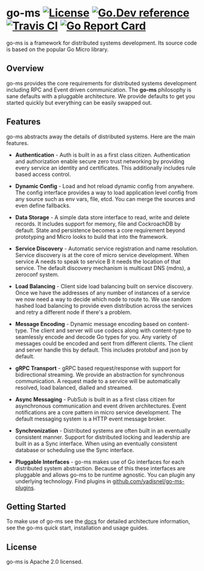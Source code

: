 # go-ms [![License](https://img.shields.io/:license-apache-blue.svg)](https://opensource.org/licenses/Apache-2.0) [![Go.Dev reference](https://img.shields.io/badge/go.dev-reference-007d9c?logo=go&logoColor=white&style=flat-square)](https://pkg.go.dev/github.com/yadisnel/go-ms?tab=doc) [![Travis CI](https://api.travis-ci.org/yadisnel/go-ms.svg?branch=master)](https://travis-ci.org/yadisnel/go-ms) [![Go Report Card](https://goreportcard.com/badge/yadisnel/go-ms)](https://goreportcard.com/report/github.com/yadisnel/go-ms) 

go-ms is a framework for distributed systems development. Its source code is based on the popular Go Micro library.

## Overview

go-ms provides the core requirements for distributed systems development including RPC and Event driven communication. 
The **go-ms** philosophy is sane defaults with a pluggable architecture. We provide defaults to get you started quickly 
but everything can be easily swapped out. 

## Features

go-ms abstracts away the details of distributed systems. Here are the main features.

- **Authentication** - Auth is built in as a first class citizen. Authentication and authorization enable secure 
zero trust networking by providing every service an identity and certificates. This additionally includes rule 
based access control.

- **Dynamic Config** - Load and hot reload dynamic config from anywhere. The config interface provides a way to load application 
level config from any source such as env vars, file, etcd. You can merge the sources and even define fallbacks.

- **Data Storage** - A simple data store interface to read, write and delete records. It includes support for memory, file and 
CockroachDB by default. State and persistence becomes a core requirement beyond prototyping and Micro looks to build that into the framework.

- **Service Discovery** - Automatic service registration and name resolution. Service discovery is at the core of micro service 
development. When service A needs to speak to service B it needs the location of that service. The default discovery mechanism is 
multicast DNS (mdns), a zeroconf system.

- **Load Balancing** - Client side load balancing built on service discovery. Once we have the addresses of any number of instances 
of a service we now need a way to decide which node to route to. We use random hashed load balancing to provide even distribution 
across the services and retry a different node if there's a problem. 

- **Message Encoding** - Dynamic message encoding based on content-type. The client and server will use codecs along with content-type 
to seamlessly encode and decode Go types for you. Any variety of messages could be encoded and sent from different clients. The client 
and server handle this by default. This includes protobuf and json by default.

- **gRPC Transport** - gRPC based request/response with support for bidirectional streaming. We provide an abstraction for synchronous communication. A request made to a service will be automatically resolved, load balanced, dialled and streamed.

- **Async Messaging** - PubSub is built in as a first class citizen for asynchronous communication and event driven architectures. 
Event notifications are a core pattern in micro service development. The default messaging system is a HTTP event message broker.

- **Synchronization** - Distributed systems are often built in an eventually consistent manner. Support for distributed locking and 
leadership are built in as a Sync interface. When using an eventually consistent database or scheduling use the Sync interface.

- **Pluggable Interfaces** - go-ms makes use of Go interfaces for each distributed system abstraction. Because of this these interfaces 
are pluggable and allows go-ms to be runtime agnostic. You can plugin any underlying technology. Find plugins in 
[github.com/yadisnel/go-ms-plugins](https://github.com/yadisnel/go-ms-plugins).

## Getting Started

To make use of go-ms see the [docs](https://yadisnel.github.io/go-ms) 
for detailed architecture information, see the go-ms quick start, installation and usage guides.

## License

go-ms is Apache 2.0 licensed.

